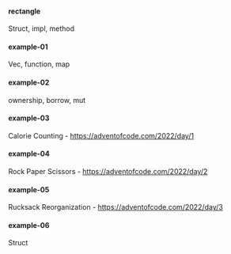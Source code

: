 #### rectangle

Struct, impl, method

#### example-01

Vec, function, map

#### example-02

ownership, borrow, mut

#### example-03

Calorie Counting - https://adventofcode.com/2022/day/1

#### example-04

Rock Paper Scissors - https://adventofcode.com/2022/day/2

#### example-05

Rucksack Reorganization - https://adventofcode.com/2022/day/3

#### example-06

Struct
